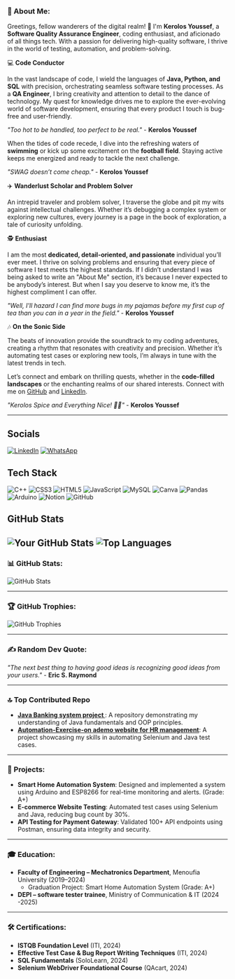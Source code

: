 ### 💫 About Me:

Greetings, fellow wanderers of the digital realm! 🚀 I'm **Kerolos Youssef**, a **Software Quality Assurance Engineer**, coding enthusiast, and aficionado of all things tech. With a passion for delivering high-quality software, I thrive in the world of testing, automation, and problem-solving.

💻 **Code Conductor**

In the vast landscape of code, I wield the languages of **Java, Python, and SQL** with precision, orchestrating seamless software testing processes. As a **QA Engineer**, I bring creativity and attention to detail to the dance of technology. My quest for knowledge drives me to explore the ever-evolving world of software development, ensuring that every product I touch is bug-free and user-friendly.

_"Too hot to be handled, too perfect to be real."_ - **Kerolos Youssef**

When the tides of code recede, I dive into the refreshing waters of **swimming** or kick up some excitement on the **football field**. Staying active keeps me energized and ready to tackle the next challenge.

_"SWAG doesn’t come cheap."_ - **Kerolos Youssef**

✈️ **Wanderlust Scholar and Problem Solver**

An intrepid traveler and problem solver, I traverse the globe and pit my wits against intellectual challenges. Whether it’s debugging a complex system or exploring new cultures, every journey is a page in the book of exploration, a tale of curiosity unfolding.

🕵️ **Enthusiast**

I am the most **dedicated, detail-oriented, and passionate** individual you’ll ever meet. I thrive on solving problems and ensuring that every piece of software I test meets the highest standards. If I didn’t understand I was being asked to write an "About Me" section, it’s because I never expected to be anybody’s interest. But when I say you deserve to know me, it’s the highest compliment I can offer.

_"Well, I'll hazard I can find more bugs in my pajamas before my first cup of tea than you can in a year in the field."_ - **Kerolos Youssef**

🎶 **On the Sonic Side**

The beats of innovation provide the soundtrack to my coding adventures, creating a rhythm that resonates with creativity and precision. Whether it’s automating test cases or exploring new tools, I’m always in tune with the latest trends in tech.

Let’s connect and embark on thrilling quests, whether in the **code-filled landscapes** or the enchanting realms of our shared interests. Connect with me on [GitHub](https://github.com/kerolosYoussefoff) and [LinkedIn](https://linkedin.com/in/kerolos-youssef2).

_"Kerolos Spice and Everything Nice! 🚀✨"_ - **Kerolos Youssef**

---

## Socials

[![LinkedIn](https://img.shields.io/badge/LinkedIn-0077B5?style=for-the-badge&logo=linkedin&logoColor=white)](https://www.linkedin.com/in/kerolos-youssef2)
[![WhatsApp](https://img.shields.io/badge/WhatsApp-25D366?style=for-the-badge&logo=whatsapp&logoColor=white)](https://wa.me/2001274732809)
## Tech Stack

![C++](https://img.shields.io/badge/C++-00599C?style=for-the-badge&logo=c%2B%2B&logoColor=white)
![CSS3](https://img.shields.io/badge/CSS3-1572B6?style=for-the-badge&logo=css3&logoColor=white)
![HTML5](https://img.shields.io/badge/HTML5-E34F26?style=for-the-badge&logo=html5&logoColor=white)
![JavaScript](https://img.shields.io/badge/JavaScript-F7DF1E?style=for-the-badge&logo=javascript&logoColor=black)
![MySQL](https://img.shields.io/badge/MySQL-4479A1?style=for-the-badge&logo=mysql&logoColor=white)
![Canva](https://img.shields.io/badge/Canva-00C4CC?style=for-the-badge&logo=canva&logoColor=white)
![Pandas](https://img.shields.io/badge/Pandas-150458?style=for-the-badge&logo=pandas&logoColor=white)
![Arduino](https://img.shields.io/badge/Arduino-00979D?style=for-the-badge&logo=arduino&logoColor=white)
![Notion](https://img.shields.io/badge/Notion-000000?style=for-the-badge&logo=notion&logoColor=white)
![GitHub](https://img.shields.io/badge/GitHub-181717?style=for-the-badge&logo=github&logoColor=white)

## GitHub Stats

![Your GitHub Stats](https://github-readme-stats.vercel.app/api?username=yourusername&show_icons=true&theme=dark)
![Top Languages](https://github-readme-stats.vercel.app/api/top-langs/?username=yourusername&layout=compact&theme=dark)
---

### 📊 GitHub Stats:
![GitHub Stats](https://github-readme-stats.vercel.app/api?username=kerolosYoussefoff&show_icons=true&theme=radical)

---

### 🏆 GitHub Trophies:
![GitHub Trophies](https://github-profile-trophy.vercel.app/?username=kerolosYoussefoff&theme=radical)

---

### ✍️ Random Dev Quote:
_"The next best thing to having good ideas is recognizing good ideas from your users."_ - **Eric S. Raymond**

---

### 🔝 Top Contributed Repo
- **[Java Banking system project ](https://github.com/KerolosYoussefoff/BankingSystem.git)**: A repository demonstrating my understanding of Java fundamentals and OOP principles.
- **[Automation-Exercise-on ademo website for HR management](https://github.com/KerolosYoussefoff/OrangeHRM_automation_project.git)**: A project showcasing my skills in automating Selenium and Java test cases.

---

### 🚀 Projects:
- **Smart Home Automation System**: Designed and implemented a system using Arduino and ESP8266 for real-time monitoring and alerts. (Grade: A+)
- **E-commerce Website Testing**: Automated test cases using Selenium and Java, reducing bug count by 30%.
- **API Testing for Payment Gateway**: Validated 100+ API endpoints using Postman, ensuring data integrity and security.

---

### 🎓 Education:
- **Faculty of Engineering – Mechatronics Department**, Menoufia University (2019–2024)
  - Graduation Project: Smart Home Automation System (Grade: A+)
- **DEPI – software tester trainee**, Ministry of Communication & IT  (2024 -2025)
  
---

### 🛠️ Certifications:
- **ISTQB Foundation Level** (ITI, 2024)
- **Effective Test Case & Bug Report Writing Techniques** (ITI, 2024)
- **SQL Fundamentals** (SoloLearn, 2024)
- **Selenium WebDriver Foundational Course** (QAcart, 2024)
